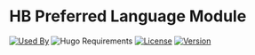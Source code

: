 # HB Preferred Language Module

[![Used By](https://img.shields.io/badge/dynamic/json?color=success&label=used+by&query=repositories_humanize&logo=hugo&style=flat-square&url=https://api.razonyang.com/v1/github/dependents/hbstack/preferred-language)](https://github.com/hbstack/preferred-language/network/dependents)
![Hugo Requirements](https://img.shields.io/badge/dynamic/json?color=important&label=requirements&query=requirements&logo=hugo&style=flat-square&url=https://api.razonyang.com/v1/hugo/modules/github.com/hbstack/preferred-language)
[![License](https://img.shields.io/github/license/hbstack/preferred-language?style=flat-square)](https://github.com/hbstack/preferred-language/blob/main/LICENSE)
[![Version](https://img.shields.io/github/v/tag/hbstack/preferred-language?label=version&style=flat-square)](https://github.com/hbstack/preferred-language/tags)
